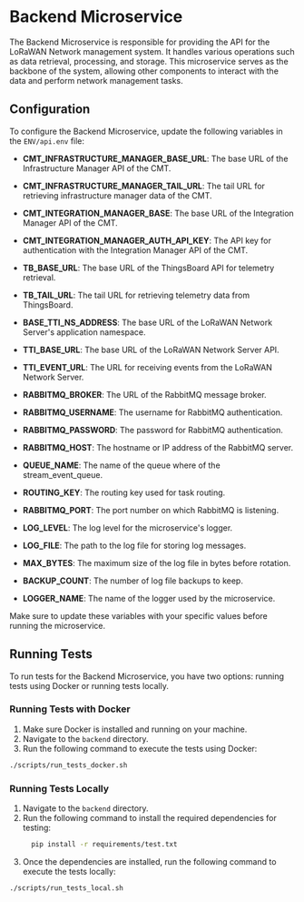# Backend Microservice
The Backend Microservice is responsible for providing the API for the LoRaWAN Network management system. 
It handles various operations such as data retrieval,
processing, and storage. This microservice serves as the backbone of the system, allowing other 
components to interact with the data and perform network management tasks.


## Configuration

To configure the Backend Microservice, update the following variables in the `ENV/api.env` file:

- **CMT_INFRASTRUCTURE_MANAGER_BASE_URL**: The base URL of the Infrastructure Manager API of the CMT.
- **CMT_INFRASTRUCTURE_MANAGER_TAIL_URL**: The tail URL for retrieving infrastructure manager data of the CMT.
- **CMT_INTEGRATION_MANAGER_BASE**: The base URL of the Integration Manager API of the CMT.
- **CMT_INTEGRATION_MANAGER_AUTH_API_KEY**: The API key for authentication with the Integration Manager API of the CMT.
- **TB_BASE_URL**: The base URL of the ThingsBoard API for telemetry retrieval.
- **TB_TAIL_URL**: The tail URL for retrieving telemetry data from ThingsBoard.
- **BASE_TTI_NS_ADDRESS**: The base URL of the LoRaWAN Network Server's application namespace.
- **TTI_BASE_URL**: The base URL of the LoRaWAN Network Server API.
- **TTI_EVENT_URL**: The URL for receiving events from the LoRaWAN Network Server.
- **RABBITMQ_BROKER**: The URL of the RabbitMQ message broker.
- **RABBITMQ_USERNAME**: The username for RabbitMQ authentication.
- **RABBITMQ_PASSWORD**: The password for RabbitMQ authentication.
- **RABBITMQ_HOST**: The hostname or IP address of the RabbitMQ server.
- **QUEUE_NAME**: The name of the queue where of the stream_event_queue.
- **ROUTING_KEY**: The routing key used for task routing.
- **RABBITMQ_PORT**: The port number on which RabbitMQ is listening.

- **LOG_LEVEL**: The log level for the microservice's logger.
- **LOG_FILE**: The path to the log file for storing log messages.
- **MAX_BYTES**: The maximum size of the log file in bytes before rotation.
- **BACKUP_COUNT**: The number of log file backups to keep.
- **LOGGER_NAME**: The name of the logger used by the microservice.

Make sure to update these variables with your specific values before running the microservice.


## Running Tests

To run tests for the Backend Microservice, you have two options: running tests using Docker or running tests locally.

### Running Tests with Docker

1. Make sure Docker is installed and running on your machine.
2. Navigate to the `backend` directory.
3. Run the following command to execute the tests using Docker:

```bash
./scripts/run_tests_docker.sh
```


### Running Tests Locally

1. Navigate to the `backend` directory.
2. Run the following command to install the required dependencies for testing:
    ```bash
      pip install -r requirements/test.txt
    ```
3. Once the dependencies are installed, run the following command to execute the tests locally:

```bash
./scripts/run_tests_local.sh
```